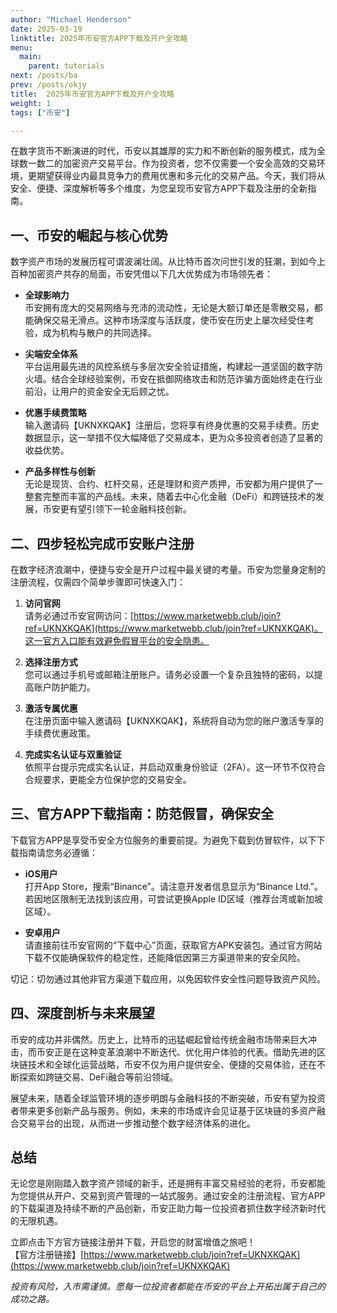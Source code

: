 ```yaml
---
author: "Michael Henderson"
date: 2025-03-19
linktitle: 2025年币安官方APP下载及开户全攻略
menu:
  main:
    parent: tutorials
next: /posts/ba
prev: /posts/okjy
title:  2025年币安官方APP下载及开户全攻略
weight: 1
tags: ["币安"]

---
```


在数字货币不断演进的时代，币安以其雄厚的实力和不断创新的服务模式，成为全球数一数二的加密资产交易平台。作为投资者，您不仅需要一个安全高效的交易环境，更期望获得业内最具竞争力的费用优惠和多元化的交易产品。今天，我们将从安全、便捷、深度解析等多个维度，为您呈现币安官方APP下载及注册的全新指南。

## 一、币安的崛起与核心优势

数字资产市场的发展历程可谓波澜壮阔。从比特币首次问世引发的狂潮，到如今上百种加密资产共存的局面，币安凭借以下几大优势成为市场领先者：

- **全球影响力**  
  币安拥有庞大的交易网络与充沛的流动性，无论是大额订单还是零散交易，都能确保交易无滑点。这种市场深度与活跃度，使币安在历史上屡次经受住考验，成为机构与散户的共同选择。

- **尖端安全体系**  
  平台运用最先进的风控系统与多层次安全验证措施，构建起一道坚固的数字防火墙。结合全球经验案例，币安在抵御网络攻击和防范诈骗方面始终走在行业前沿，让用户的资金安全无后顾之忧。

- **优惠手续费策略**  
  输入邀请码【UKNXKQAK】注册后，您将享有终身优惠的交易手续费。历史数据显示，这一举措不仅大幅降低了交易成本，更为众多投资者创造了显著的收益优势。

- **产品多样性与创新**  
  无论是现货、合约、杠杆交易，还是理财和资产质押，币安都为用户提供了一整套完整而丰富的产品线。未来，随着去中心化金融（DeFi）和跨链技术的发展，币安更有望引领下一轮金融科技创新。

## 二、四步轻松完成币安账户注册

在数字经济浪潮中，便捷与安全是开户过程中最关键的考量。币安为您量身定制的注册流程，仅需四个简单步骤即可快速入门：

1. **访问官网**  
   请务必通过币安官网访问：[https://www.marketwebb.club/join?ref=UKNXKQAK](https://www.marketwebb.club/join?ref=UKNXKQAK)。这一官方入口能有效避免假冒平台的安全隐患。

2. **选择注册方式**  
   您可以通过手机号或邮箱注册账户。请务必设置一个复杂且独特的密码，以提高账户防护能力。

3. **激活专属优惠**  
   在注册页面中输入邀请码【UKNXKQAK】，系统将自动为您的账户激活专享的手续费优惠政策。

4. **完成实名认证与双重验证**  
   依照平台提示完成实名认证，并启动双重身份验证（2FA）。这一环节不仅符合合规要求，更能全方位保护您的交易安全。

## 三、官方APP下载指南：防范假冒，确保安全

下载官方APP是享受币安全方位服务的重要前提。为避免下载到仿冒软件，以下下载指南请您务必遵循：

- **iOS用户**  
  打开App Store，搜索“Binance”。请注意开发者信息显示为“Binance Ltd.”。若因地区限制无法找到该应用，可尝试更换Apple ID区域（推荐台湾或新加坡区域）。

- **安卓用户**  
  请直接前往币安官网的“下载中心”页面，获取官方APK安装包。通过官方网站下载不仅能确保软件的稳定性，还能降低因第三方渠道带来的安全风险。

切记：切勿通过其他非官方渠道下载应用，以免因软件安全性问题导致资产风险。

## 四、深度剖析与未来展望

币安的成功并非偶然。历史上，比特币的迅猛崛起曾给传统金融市场带来巨大冲击，而币安正是在这种变革浪潮中不断迭代、优化用户体验的代表。借助先进的区块链技术和全球化运营战略，币安不仅为用户提供安全、便捷的交易体验，还在不断探索如跨链交易、DeFi融合等前沿领域。

展望未来，随着全球监管环境的逐步明朗与金融科技的不断突破，币安有望为投资者带来更多创新产品与服务。例如，未来的市场或许会见证基于区块链的多资产融合交易平台的出现，从而进一步推动整个数字经济体系的进化。

## 总结

无论您是刚刚踏入数字资产领域的新手，还是拥有丰富交易经验的老将，币安都能为您提供从开户、交易到资产管理的一站式服务。通过安全的注册流程、官方APP的下载渠道及持续不断的产品创新，币安正助力每一位投资者抓住数字经济新时代的无限机遇。

立即点击下方官方链接注册并下载，开启您的财富增值之旅吧！  
【官方注册链接】[https://www.marketwebb.club/join?ref=UKNXKQAK](https://www.marketwebb.club/join?ref=UKNXKQAK)

*投资有风险，入市需谨慎。愿每一位投资者都能在币安的平台上开拓出属于自己的成功之路。*